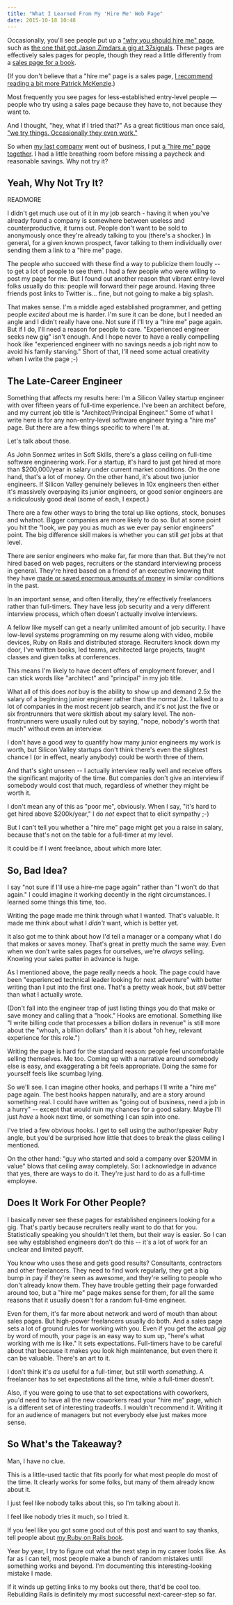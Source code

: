 ```yaml
---
title: "What I Learned From My 'Hire Me' Web Page"
date: 2015-10-18 10:48
---
```


Occasionally, you'll see people put up a <a
href="http://jasonzimdars.com/svn/">"why you should hire me" page</a>,
such as <a
href="https://signalvnoise.com/posts/2709-sites-that-landed-jobs-at-37signals">the
one that got Jason Zimdars a gig at 37signals</a>. These pages are
effectively sales pages for people, though they read a little
differently from a <a href="http://rebuilding-rails.com">sales page
for a book</a>.

(If you don't believe that a "hire me" page is a sales page, <a
href="http://www.kalzumeus.com/2012/01/23/salary-negotiation/">I
recommend reading a bit more Patrick McKenzie</a>.)

Most frequently you see pages for less-established entry-level people
&mdash; people who try using a sales page because they have to, not
because they want to.

And I thought, "hey, what if I tried that?" As a great fictitious man
once said, <a href="http://archives.erfworld.com/Book%201/121">&quot;we try
things. Occasionally they even work.&quot;</a>

So when <a href="http://onlive.com">my last company</a> went out of
business, I put <a href="http://static.angelbob.com/jobsearch_2015">a
"hire me" page together</a>. I had a little breathing room before
missing a paycheck and reasonable savings. Why not try it?

## Yeah, Why Not Try It?

READMORE

I didn't get much use out of it in my job search - having it when
you've already found a company is somewhere between useless and
counterproductive, it turns out. People don't want to be sold to
anonymously once they're already talking to you (there's a shocker.)
In general, for a given known prospect, favor talking to them
individually over sending them a link to a "hire me" page.

The people who succeed with these find a way to publicize them loudly
-- to get a lot of people to see them. I had a few people who were
willing to post my page for me. But I found out another reason that
vibrant entry-level folks usually do this: people will forward their
page around. Having three friends post links to Twitter is... fine,
but not going to make a big splash.

That makes sense. I'm a middle aged established programmer, and
getting people *excited* about me is harder. I'm sure it can be done,
but I needed an angle and I didn't really have one. Not sure if I'll
try a "hire me" page again. But if I do, I'll need a reason for people
to care. "Experienced engineer seeks new gig" isn't enough. And I hope
never to have a really compelling hook like "experienced engineer with
no savings needs a job right now to avoid his family starving." Short
of that, I'll need some actual creativity when I write the page ;-)

## The Late-Career Engineer

Something that affects my results here: I'm a Silicon Valley startup
engineer with over fifteen years of full-time experience. I've been an
architect before, and my current job title is "Architect/Principal
Engineer." Some of what I write here is for any non-entry-level
software engineer trying a "hire me" page. But there are a few things
specific to where I'm at.

Let's talk about those.

As John Sonmez writes in Soft Skills, there's a glass ceiling on
full-time software engineering work. For a startup, it's hard to just
get hired at more than $200,000/year in salary under current market
conditions. On the one hand, that's a lot of money. On the other
hand, it's about two junior engineers. If Silicon Valley genuinely
believes in 10x engineers then either it's massively overpaying its
junior engineers, or good senior engineers are a ridiculously good
deal (some of each, I expect.)

There are a few other ways to bring the total up like options, stock,
bonuses and whatnot. Bigger companies are more likely to do so. But
at some point you hit the "look, we pay you as much as we ever pay
senior engineers" point. The big difference skill makes is whether
you can still *get* jobs at that level.

There are senior engineers who make far, far more than that. But
they're not hired based on web pages, recruiters or the standard
interviewing process in general. They're hired based on a friend of
an executive knowing that they have <a
href="http://www.kalzumeus.com/2012/01/23/salary-negotiation/">made or
saved enormous amounts of money</a> in similar conditions in the past.

In an important sense, and often literally, they're effectively
freelancers rather than full-timers. They have less job security and a
very different interview process, which often doesn't actually involve
interviews.

A fellow like myself can get a nearly unlimited amount of job
security. I have low-level systems programming on my resume along
with video, mobile devices, Ruby on Rails and distributed storage.
Recruiters knock down my door, I've written books, led teams,
architected large projects, taught classes and given talks at
conferences.

This means I'm likely to have decent offers of employment forever, and
I can stick words like "architect" and "principal" in my job title.

What all of this does *not* buy is the ability to show up and demand
2.5x the salary of a beginning junior engineer rather than the normal
2x. I talked to a lot of companies in the most recent job search, and
it's not just the five or six frontrunners that were skittish about my
salary level. The non-frontrunners were usually ruled out by saying,
"nope, nobody's worth that much" without even an interview.

I don't have a good way to quantify how many junior engineers my work
is worth, but Silicon Valley startups don't think there's even the
slightest chance I (or in effect, nearly anybody) could be worth three of them.

And that's sight unseen -- I actually interview really well and
receive offers the significant majority of the time. But companies
don't give an interview if somebody would cost that much, regardless
of whether they might be worth it.

I don't mean any of this as "poor me", obviously. When I say, "it's
hard to get hired above $200k/year," I do *not* expect that to elicit
sympathy ;-)

But I can't tell you whether a "hire me" page might get you a raise in
salary, because that's not on the table for a full-timer at my level.

It could be if I went freelance, about which more later.

## So, Bad Idea?

I say "not sure if I'll use a hire-me page again" rather than "I won't
do that again." I could imagine it working decently in the right
circumstances. I learned some things this time, too.

Writing the page made me think through what I wanted. That's valuable. It
made me think about what I *didn't* want, which is better yet.

It also got me to think about how I'd tell a manager or a company what
I do that makes or saves money. That's great in pretty much the same
way. Even when we don't write sales pages for ourselves, we're
*always* selling. Knowing your sales patter in advance is huge.

As I mentioned above, the page really needs a hook. The page could
have been "experienced technical leader looking for next adventure"
with better writing than I put into the first one. That's a pretty
weak hook, but *still* better than what I actually wrote.

(Don't fall into the engineer trap of just listing things you do that
make or save money and calling that a "hook." Hooks are emotional.
Something like "I write billing code that processes a billion dollars
in revenue" is still more about the "whoah, a billion dollars" than it
is about "oh hey, relevant experience for this role.")

Writing the page is hard for the standard reason: people feel
uncomfortable selling themselves. Me too. Coming up with a narrative
around somebody else is easy, and exaggerating a bit feels
appropriate. Doing the same for yourself feels like scumbag lying.

So we'll see. I can imagine other hooks, and perhaps I'll write a
"hire me" page again. The best hooks happen naturally, and are a story
around something real. I could have written as "going out of business,
need a job in a hurry" -- except that would ruin my chances for a good
salary. Maybe I'll just *have* a hook next time, or something I can
spin into one.

I've tried a few obvious hooks. I get to sell using the author/speaker
Ruby angle, but you'd be surprised how little that does to break the
glass ceiling I mentioned.

On the other hand: "guy who started and sold a company over $20MM in
value" blows that ceiling away completely. So: I acknowledge in
advance that yes, there are ways to do it. They're just hard to do
as a full-time employee.

## Does It Work For Other People?

I basically never see these pages for established engineers looking
for a gig. That's partly because recruiters really want to do that
for you. Statistically speaking you shouldn't let them, but their way
is easier. So I can see why established engineers don't do this --
it's a lot of work for an unclear and limited payoff.

You know who uses these and gets good results? Consultants,
contractors and other freelancers. They need to find work regularly,
they get a big bump in pay if they're seen as awesome, and they're
selling to people who don't already know them. They have trouble
getting their page forwarded around too, but a "hire me" page makes
sense for them, for all the same reasons that it usually doesn't for a
random full-time engineer.

Even for them, it's far more about network and word of mouth than
about sales pages. But high-power freelancers usually do both. And a
sales page sets a lot of ground rules for working with you. Even if
you get the actual *gig* by word of mouth, your page is an easy way to
sum up, "here's what working with me is like." It sets expectations.
Full-timers have to be careful about that because it makes you look
high maintenance, but even there it can be valuable. There's an art to
it.

I don't think it's *as* useful for a full-timer, but still worth
*something*. A freelancer has to set expectations all the time, while
a full-timer doesn't.

Also, if you were going to use that to set expectations with
coworkers, you'd need to have all the new coworkers read your "hire
me" page, which is a different set of interesting tradeoffs. I
wouldn't recommend it. Writing it for an audience of managers but not
everybody else just makes more sense.

## So What's the Takeaway?

Man, I have no clue.

This is a little-used tactic that fits poorly for what most people do
most of the time. It clearly works for some folks, but many of them
already know about it.

I just feel like nobody talks about this, so I'm talking about it.

I feel like nobody tries it much, so I tried it.

If you feel like you got some good out of this post and want to say
thanks, tell people about <a href="http://rebuilding-rails.com">my
Ruby on Rails book</a>.

Year by year, I try to figure out what the next step in my career
looks like. As far as I can tell, most people make a bunch of random
mistakes until something works and beyond. I'm documenting this
interesting-looking mistake I made.

If it winds up getting links to my books out there, that'd be cool
too. Rebuilding Rails is definitely my most successful
next-career-step so far.
